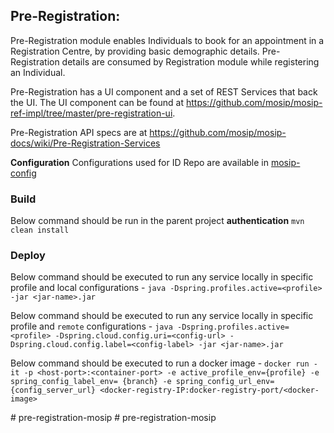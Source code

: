 ## Pre-Registration:
Pre-Registration module enables Individuals to book for an appointment in a Registration Centre, by providing basic demographic details.
Pre-Registration details are consumed by Registration module while registering an Individual.

Pre-Registration has a UI component and a set of REST Services that back the UI. The UI component can be found at https://github.com/mosip/mosip-ref-impl/tree/master/pre-registration-ui.

Pre-Registration API specs are at https://github.com/mosip/mosip-docs/wiki/Pre-Registration-Services

**Configuration**
Configurations used for ID Repo are available in [mosip-config](https://github.com/mosip/mosip-config)

### Build
Below command should be run in the parent project **authentication**
`mvn clean install`

### Deploy
Below command should be executed to run any service locally in specific profile and local configurations - 
`java -Dspring.profiles.active=<profile> -jar <jar-name>.jar`

Below command should be executed to run any service locally in specific profile and `remote` configurations - 
`java -Dspring.profiles.active=<profile> -Dspring.cloud.config.uri=<config-url> -Dspring.cloud.config.label=<config-label> -jar <jar-name>.jar`

Below command should be executed to run a docker image - 
`docker run -it -p <host-port>:<container-port> -e active_profile_env={profile} -e spring_config_label_env= {branch} -e spring_config_url_env={config_server_url} <docker-registry-IP:docker-registry-port/<docker-image>`







#   p r e - r e g i s t r a t i o n - m o s i p  
 #   p r e - r e g i s t r a t i o n - m o s i p  
 